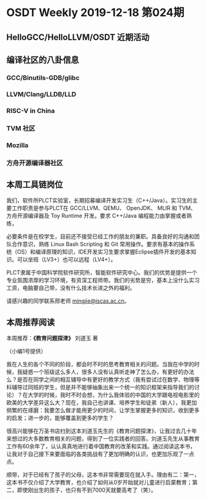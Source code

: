 # OSDT Weekly 2019-12-18 第024期

## HelloGCC/HelloLLVM/OSDT 近期活动

## 编译社区的八卦信息

### GCC/Binutils-GDB/glibc

### LLVM/Clang/LLDB/LLD

### RISC-V in China

### TVM 社区

### Mozilla

### 方舟开源编译器社区

## 本周工具链岗位

我们，软件所PLCT实验室，长期招募编译开发实习生（C++/Java）。实习生的主要工作职责是参与PLCT在 GCC/LLVM、QEMU、 OpenJDK、 MLIR 和 TVM、 方舟开源编译器及 Toy Runtime 开发。要求 C++/Java 编程能力由掌握或者熟练，

必要条件是在校学生，目前还不接受已经工作的朋友的兼职。具备良好的沟通和团队合作意识，熟练 Linux Bash Scripting 和 Git 常用操作。要求有基本的操作系统（OS）和编译原理的知识，IDE开发实习生要求掌握Eclipse插件开发的基本知识。可以坐班（LV3+）也可以远程（LV4+）。

PLCT隶属于中国科学院软件研究所，智能软件研究中心。我们的优势是提供一个专业氛围浓厚的学习环境，有资深工程师带。我们的劣势是穷，基本上没什么实习工资，电脑要自己带，没有什么技术长进之外的福利。

请感兴趣的同学联系邢老师 mingjie@iscas.ac.cn。

## 本周推荐阅读

本周推荐：**《教育问题探津》** 刘道玉 著

（小编1号提供）

我在人生的各个不同的阶段，都会时不时的思考教育相关的问题。当我在中学的时候，我疑惑一个班级这么多人，很多人没有认真听走神了怎么办，有更好的办法么？是否在同学之间的相互辅导中有更好的教学方式（我有尝试过在数学、物理等科辅导过同班的学生，但是并不能够抽象出来一个统一的知识框架来指导我们的讨论）？在大学的时候，我时不时会想，为什么我体验的中国的大学跟电视电影里的欧美的大学差异这么大？现在，我自己也讲课、培养学生和徒弟（新人），我更加频繁的在琢磨：我要怎么做才能用更少的时间，让学生掌握更多的知识，收到更多的启发；进一步的，能够覆盖到更多的学生？

很高兴能够在万圣书店扫到这本刘道玉先生的《教育问题探津》，让我过去几十年来想过的大多数教育相关的问题，得到了一位实践者的回答。刘道玉先生从事教育工作有60余年了，认认真真地进行着中国教育的改革和实践。通过阅读这本书，让我对于自己接下来要面临的各类挑战有了更加明确的认识，也更加乐观了一点点。

顺带，对于已经有了孩子的父母，这本书非常需要现在就入手。理由有二：第一，这本书不仅介绍了大学教育，也介绍了如何从0岁开始就对儿童进行启蒙教育；第二，即使刚出生的孩子，也只有不到7000天就要高考了（笑）。
